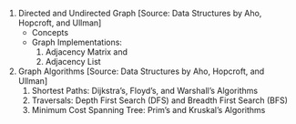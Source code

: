 1) Directed and Undirected Graph [Source: Data Structures by Aho, Hopcroft, and Ullman]
   * Concepts
   * Graph Implementations: 
      1) Adjacency Matrix and 
      2) Adjacency List
2) Graph Algorithms  [Source: Data Structures by Aho, Hopcroft, and Ullman]
   1) Shortest Paths: Dijkstra’s, Floyd’s, and Warshall’s Algorithms
   2) Traversals: Depth First Search (DFS) and Breadth First Search (BFS)
   3) Minimum Cost Spanning Tree: Prim’s and Kruskal’s Algorithms